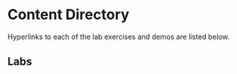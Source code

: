 

# Content Directory

Hyperlinks to each of the lab exercises and demos are listed below.

## Labs

